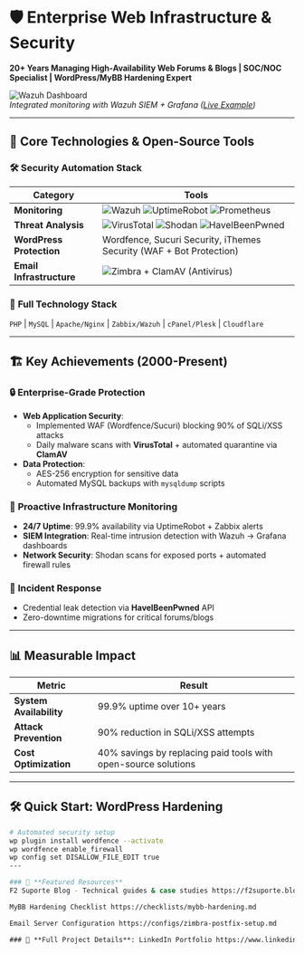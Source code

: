 # 🛡️ Enterprise Web Infrastructure & Security  
**20+ Years Managing High-Availability Web Forums & Blogs | SOC/NOC Specialist | WordPress/MyBB Hardening Expert**  

![Wazuh Dashboard](screenshots/wazuh-dash.png)  
*Integrated monitoring with Wazuh SIEM + Grafana ([Live Example](https://f2suporte.blogspot.com))*

---

## 🔧 **Core Technologies & Open-Source Tools**  

### 🛠️ **Security Automation Stack**  
| Category           | Tools                                                                                     |  
|--------------------|------------------------------------------------------------------------------------------|  
| **Monitoring**     | ![Wazuh](https://img.shields.io/badge/Wazuh-00A8E1?style=flat) ![UptimeRobot](https://img.shields.io/badge/UptimeRobot-00C957?style=flat) ![Prometheus](https://img.shields.io/badge/Prometheus-E6522C?style=flat) |  
| **Threat Analysis** | ![VirusTotal](https://img.shields.io/badge/VirusTotal-394D78?style=flat) ![Shodan](https://img.shields.io/badge/Shodan-000000?style=flat) ![HaveIBeenPwned](https://img.shields.io/badge/HaveIBeenPwned-2A637B?style=flat) |  
| **WordPress Protection** | Wordfence, Sucuri Security, iThemes Security (WAF + Bot Protection)                |  
| **Email Infrastructure** | ![Zimbra](https://img.shields.io/badge/Zimbra-EE1C25?style=flat) + ClamAV (Antivirus)  |  

### 📌 **Full Technology Stack**  
`PHP` | `MySQL` | `Apache/Nginx` | `Zabbix/Wazuh` | `cPanel/Plesk` | `Cloudflare`  

---

## 🏗 **Key Achievements (2000-Present)**  

### 🔒 **Enterprise-Grade Protection**  
- **Web Application Security**:  
  - Implemented WAF (Wordfence/Sucuri) blocking 90% of SQLi/XSS attacks  
  - Daily malware scans with **VirusTotal** + automated quarantine via **ClamAV**  
- **Data Protection**:  
  - AES-256 encryption for sensitive data  
  - Automated MySQL backups with `mysqldump` scripts  

### 📡 **Proactive Infrastructure Monitoring**  
- **24/7 Uptime**: 99.9% availability via UptimeRobot + Zabbix alerts  
- **SIEM Integration**: Real-time intrusion detection with Wazuh → Grafana dashboards  
- **Network Security**: Shodan scans for exposed ports + automated firewall rules  

### 🚨 **Incident Response**  
- Credential leak detection via **HaveIBeenPwned** API  
- Zero-downtime migrations for critical forums/blogs  

---

## 📊 **Measurable Impact**  
| Metric               | Result                                                                 |  
|----------------------|-----------------------------------------------------------------------|  
| **System Availability** | 99.9% uptime over 10+ years                                      |  
| **Attack Prevention** | 90% reduction in SQLi/XSS attempts                                |  
| **Cost Optimization** | 40% savings by replacing paid tools with open-source solutions    |  

---

## 🛠️ **Quick Start: WordPress Hardening**  
```bash
# Automated security setup
wp plugin install wordfence --activate
wp wordfence enable_firewall
wp config set DISALLOW_FILE_EDIT true
---

### 📌 **Featured Resources**
F2 Suporte Blog - Technical guides & case studies https://f2suporte.blogspot.com/

MyBB Hardening Checklist https://checklists/mybb-hardening.md

Email Server Configuration https://configs/zimbra-postfix-setup.md

### 🔗 **Full Project Details**: LinkedIn Portfolio https://www.linkedin.com/in/fabiowlademir/details/projects/
